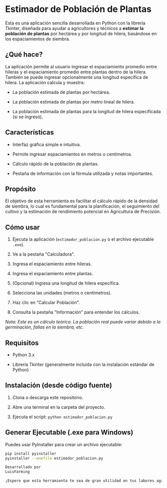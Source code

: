 
# Estimador de Población de Plantas

Esta es una aplicación sencilla desarrollada en Python con la librería Tkinter, diseñada para ayudar a agricultores y técnicos a **estimar la población de plantas** por hectárea y por longitud de hilera, basándose en los espaciamientos de siembra.

## ¿Qué hace?

La aplicación permite al usuario ingresar el espaciamiento promedio entre hileras y el espaciamiento promedio entre plantas dentro de la hilera. También se puede ingresar opcionalmente una longitud específica de hilera. La aplicación calcula y muestra:

* La población estimada de plantas por hectárea.

* La población estimada de plantas por metro lineal de hilera.

* La población estimada de plantas para la longitud de hilera especificada (si se ingresó).

## Características

* Interfaz gráfica simple e intuitiva.

* Permite ingresar espaciamientos en metros o centímetros.

* Cálculo rápido de la población de plantas.

* Pestaña de información con la fórmula utilizada y notas importantes.

## Propósito

El objetivo de esta herramienta es facilitar el cálculo rápido de la densidad de siembra, lo cual es fundamental para la planificación, el seguimiento del cultivo y la estimación de rendimiento potencial en Agricultura de Precisión.

## Cómo usar

1. Ejecuta la aplicación (`estimador_poblacion.py` o el archivo ejecutable `.exe`).

2. Ve a la pestaña "Calculadora".

3. Ingresa el espaciamiento entre hileras.

4. Ingresa el espaciamiento entre plantas.

5. (Opcional) Ingresa una longitud de hilera específica.

6. Selecciona las unidades (metros o centímetros).

7. Haz clic en "Calcular Población".

8. Consulta la pestaña "Información" para entender los cálculos.

*Nota: Este es un cálculo teórico. La población real puede variar debido a la germinación, fallas en la siembra, etc.*

## Requisitos

* Python 3.x

* Librería Tkinter (generalmente incluida con la instalación estándar de Python)

## Instalación (desde código fuente)

1. Clona o descarga este repositorio.

2. Abre una terminal en la carpeta del proyecto.

3. Ejecuta el script: `python estimador_poblacion.py`

## Generar Ejecutable (.exe para Windows)

Puedes usar PyInstaller para crear un archivo ejecutable:

```bash
pip install pyinstaller
pyinstaller --onefile estimador_poblacion.py

Desarrollado por
LuisFarming

¡Espero que esta herramienta te sea de gran utilidad en tus labores agrícolas!

